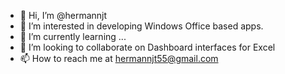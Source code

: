 - 👋 Hi, I’m @hermannjt
- 👀 I’m interested in developing Windows Office based apps.
- 🌱 I’m currently learning ...
- 💞️ I’m looking to collaborate on Dashboard interfaces for Excel
- 📫 How to reach me at hermannjt55@gmail.com

<!---
hermannjt/hermannjt is a ✨ special ✨ repository because its `README.md` (this file) appears on your GitHub profile.
You can click the Preview link to take a look at your changes.
--->
